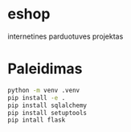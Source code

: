 # eshop
internetines parduotuves projektas

# Paleidimas
```bash
python -m venv .venv
pip install -e .
pip install sqlalchemy
pip install setuptools
pip intall flask
```